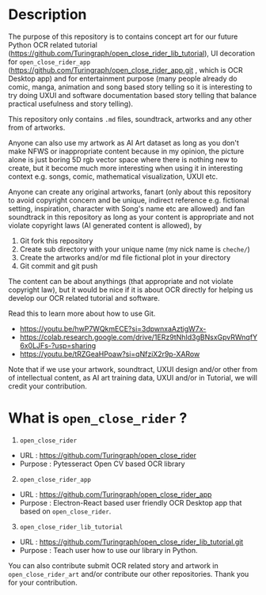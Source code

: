# Description

The purpose of this repository is to contains concept art for our future Python OCR related tutorial 
(https://github.com/Turingraph/open_close_rider_lib_tutorial), UI decoration for `open_close_rider_app` 
(https://github.com/Turingraph/open_close_rider_app.git , which is OCR Desktop app) and for entertainment 
purpose (many people already do comic, manga, animation and song based story telling so it is interesting 
to try doing UXUI and software documentation based story telling that balance practical usefulness 
and story telling).

This repository only contains `.md` files, soundtrack, artworks and any other from of artworks.

Anyone can also use my artwork as AI Art dataset as long as you don't make NFWS or inappropriate content
because in my opinion, the picture alone is just boring 5D rgb vector space where there is nothing new to create,
but it become much more interesting when using it in interesting context e.g. songs, comic, mathematical visualization,
UXUI etc.

Anyone can create any original artworks, fanart (only about this repository to avoid copyright concern and be unique,
indirect reference e.g. fictional setting, inspiration, character with Song's name etc are allowed) 
and fan soundtrack in this repository as long as your content is appropriate and not violate copyright laws 
(AI generated content is allowed), by
1.  Git fork this repository
2.  Create sub directory with your unique name (my nick name is `cheche/`)
3.  Create the artworks and/or md file fictional plot in your directory
4.  Git commit and git push

The content can be about anythings (that appropriate and not violate copyright law), but it would be nice if it is about 
OCR directly for helping us develop our OCR related tutorial and software.

Read this to learn more about how to use Git.
-   https://youtu.be/hwP7WQkmECE?si=3dpwnxaAztigW7x-
-   https://colab.research.google.com/drive/1ERz9tNhId3gBNsxGpvRWnqfY6x0LJFs-?usp=sharing
-   https://youtu.be/tRZGeaHPoaw?si=qNfziX2r9p-XARow

Note that if we use your artwork, soundtract, UXUI design and/or other from of intellectual content, as AI art training data, 
UXUI and/or in Tutorial, we will credit your contribution.

# What is `open_close_rider` ?

1.  `open_close_rider`
-   URL : https://github.com/Turingraph/open_close_rider
-   Purpose : Pytesseract Open CV based OCR library
2.  `open_close_rider_app`
-   URL : https://github.com/Turingraph/open_close_rider_app
-   Purpose : Electron-React based user friendly OCR Desktop app that based on `open_close_rider`.
3.  `open_close_rider_lib_tutorial`
-   URL : https://github.com/Turingraph/open_close_rider_lib_tutorial.git
-   Purpose : Teach user how to use our library in Python.

You can also contribute submit OCR related story and artwork in `open_close_rider_art` and/or contribute
our other repositories. Thank you for your contribution.
